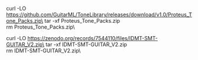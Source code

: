 




curl -LO https://github.com/GuitarML/ToneLibrary/releases/download/v1.0/Proteus_Tone_Packs.zip\
tar -xf Proteus_Tone_Packs.zip\
rm Proteus_Tone_Packs.zip\

curl -LO https://zenodo.org/records/7544110/files/IDMT-SMT-GUITAR_V2.zip\
tar -xf IDMT-SMT-GUITAR_V2.zip\
rm IDMT-SMT-GUITAR_V2.zip\

